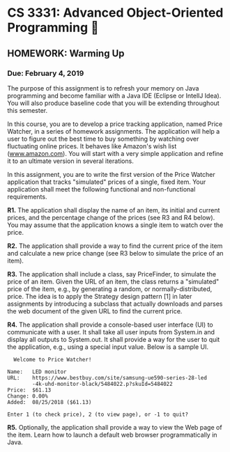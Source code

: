 # CS 3331: Advanced Object-Oriented Programming :small_blue_diamond:

## HOMEWORK: Warming Up

### Due: February 4, 2019

The purpose of this assignment is to refresh your memory on Java
programming and become familiar with a Java IDE (Eclipse or IntellJ
Idea). You will also produce baseline code that you will be extending
throughout this semester.

In this course, you are to develop a price tracking application, named
Price Watcher, in a series of homework assignments. The application
will help a user to figure out the best time to buy something by
watching over fluctuating online prices. It behaves like Amazon's wish
list (www.amazon.com). You will start with a very simple application
and refine it to an ultimate version in several iterations.

In this assignment, you are to write the first version of the Price
Watcher application that tracks "simulated" prices of a single, fixed
item. Your application shall meet the following functional and
non-functional requirements.

**R1.** The application shall display the name of an item, its initial and
    current prices, and the percentage change of the prices (see R3 and
    R4 below). You may assume that the application knows a single item
    to watch over the price.

**R2.** The application shall provide a way to find the current price of
    the item and calculate a new price change (see R3 below to
    simulate the price of an item).

**R3.** The application shall include a class, say PriceFinder, to
    simulate the price of an item. Given the URL of an item, the class
    returns a "simulated" price of the item, e.g., by generating a
    random, or normally-distributed, price. The idea is to apply the
    Strategy design pattern [1] in later assignments by introducing a
    subclass that actually downloads and parses the web document of
    the given URL to find the current price.

**R4.** The application shall provide a console-based user interface (UI)
    to communicate with a user. It shall take all user inputs from
    System.in and display all outputs to System.out. It shall provide
    a way for the user to quit the application, e.g., using a special
    input value. Below is a sample UI.

  
      Welcome to Price Watcher!

    Name:   LED monitor
    URL:    https://www.bestbuy.com/site/samsung-ue590-series-28-led
            -4k-uhd-monitor-black/5484022.p?skuId=5484022
    Price:  $61.13
    Change: 0.00%
    Added:  08/25/2018 ($61.13)

    Enter 1 (to check price), 2 (to view page), or -1 to quit? 
    

**R5.** Optionally, the application shall provide a way to view the Web
    page of the item. Learn how to launch a default web browser
    programmatically in Java.
